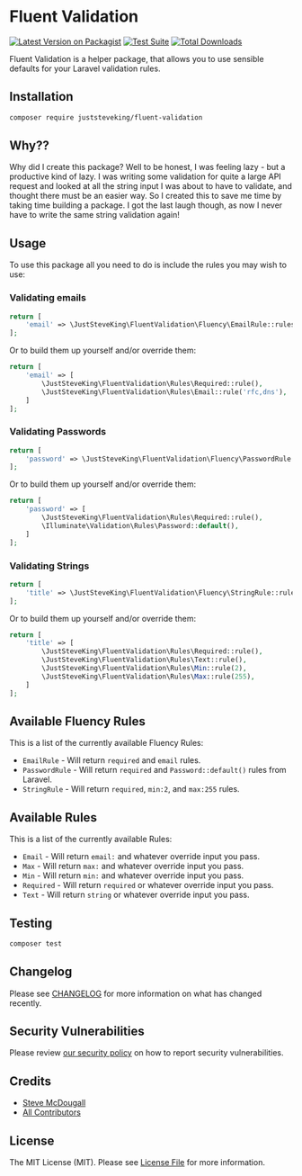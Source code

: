 # Fluent Validation

[![Latest Version on Packagist](https://img.shields.io/packagist/v/juststeveking/fluent-validation.svg?style=flat-square)](https://packagist.org/packages/juststeveking/fluent-validation)
[![Test Suite](https://github.com/juststeveking/fluent-validation/actions/workflows/tests.yml/badge.svg)](https://github.com/juststeveking/fluent-validation/actions/workflows/tests.yml)
[![Total Downloads](https://img.shields.io/packagist/dt/juststeveking/fluent-validation.svg?style=flat-square)](https://packagist.org/packages/juststeveking/fluent-validation)

Fluent Validation is a helper package, that allows you to use sensible defaults for your Laravel validation rules.

## Installation

```bash
composer require juststeveking/fluent-validation
```

## Why??

Why did I create this package? Well to be honest, I was feeling lazy - but a productive kind of lazy. I was writing some validation for quite a large API request and looked at all the string input I was about to have to validate, and thought there must be an easier way. So I created this to save me time by taking time building a package. I got the last laugh though, as now I never have to write the same string validation again!

## Usage

To use this package all you need to do is include the rules you may wish to use:

### Validating emails

```php
return [
    'email' => \JustSteveKing\FluentValidation\Fluency\EmailRule::rules()
];
```

Or to build them up yourself and/or override them:

```php
return [
    'email' => [
        \JustSteveKing\FluentValidation\Rules\Required::rule(),
        \JustSteveKing\FluentValidation\Rules\Email::rule('rfc,dns'),
    ]
];
```

### Validating Passwords

```php
return [
    'password' => \JustSteveKing\FluentValidation\Fluency\PasswordRule::rules()
];
```

Or to build them up yourself and/or override them:

```php
return [
    'password' => [
        \JustSteveKing\FluentValidation\Rules\Required::rule(),
        \Illuminate\Validation\Rules\Password::default(),
    ]
];
```

### Validating Strings

```php
return [
    'title' => \JustSteveKing\FluentValidation\Fluency\StringRule::rules()
];
```

Or to build them up yourself and/or override them:

```php
return [
    'title' => [
        \JustSteveKing\FluentValidation\Rules\Required::rule(),
        \JustSteveKing\FluentValidation\Rules\Text::rule(),
        \JustSteveKing\FluentValidation\Rules\Min::rule(2),
        \JustSteveKing\FluentValidation\Rules\Max::rule(255),
    ]
];
```

## Available Fluency Rules

This is a list of the currently available Fluency Rules:

- `EmailRule` - Will return `required` and `email` rules.
- `PasswordRule` - Will return `required` and `Password::default()` rules from Laravel.
- `StringRule` - Will return `required`, `min:2`, and `max:255` rules.

## Available Rules

This is a list of the currently available Rules:

- `Email` - Will return `email:` and whatever override input you pass.
- `Max` - Will return `max:` and whatever override input you pass.
- `Min` - Will return `min:` and whatever override input you pass.
- `Required` - Will return `required` or whatever override input you pass.
- `Text` - Will return `string` or whatever override input you pass.

## Testing

```bash
composer test
```

## Changelog

Please see [CHANGELOG](CHANGELOG.md) for more information on what has changed recently.

## Security Vulnerabilities

Please review [our security policy](../../security/policy) on how to report security vulnerabilities.

## Credits

- [Steve McDougall](https://github.com/juststeveking)
- [All Contributors](../../contributors)

## License

The MIT License (MIT). Please see [License File](LICENSE.md) for more information.
